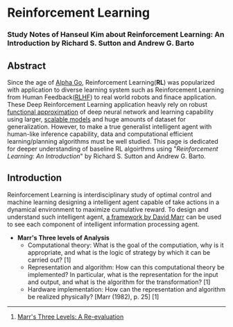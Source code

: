 # Reinforcement Learning
### Study Notes of Hanseul Kim about Reinforcement Learning: An Introduction by Richard S. Sutton and Andrew G. Barto

## Abstract

Since the age of [Alpha Go](https://deepmind.google/research/breakthroughs/alphago/), Reinforcement Learning(**RL**) was popularized with application to diverse learning system such as Reinforcement Learning from Human Feedback([RLHF](https://huggingface.co/blog/rlhf)) to real world robots and finace application. These Deep Reinforcement Learning application heavly rely on robust [functional approximation](https://arxiv.org/abs/1610.04161) of deep neural network and learning capability using larger, [scalable models](https://huggingface.co/docs/transformers/main/performance) and huge amounts of dataset for generalization. However, to make a true generalist intelligent agent with human-like inference capability, data and computational efficient learning/planning algorithms must be well studied. This page is dedicated for deeper understanding of baseline RL algoirthms using "*Reinforcement Learning: An Introduction*" by Richard S. Sutton and Andrew G. Barto.

## Introduction

Reinforcement Learning is interdisciplinary study of optimal control and machine learning designing a intelligent agent capable of take actions in a dynamical environment to maximize cumulative reward. To design and understand such intelligent agent, [a framework by David Marr](https://www.albany.edu/~ron/papers/marrlevl.html) can be used to see each component of intelligent information processing agent.

* **Marr's Three levels of Analysis**
  * Computational theory: What is the goal of the computiation, why is it appropriate, and what is the logic of strategy by which it can be carried out? [1] 
  * Representation and algorithm: How can this computational theory be implemented? In particular, what is the representation for the input and output, and what is the algorithm for the transformation? [1]
  * Hardware implementation: How can the representation and algorithm be realized physically? [Marr (1982), p. 25] [1] 
 








---


1. [Marr's Three Levels: A Re-evaluation](https://www.albany.edu/~ron/papers/marrlevl.html)

